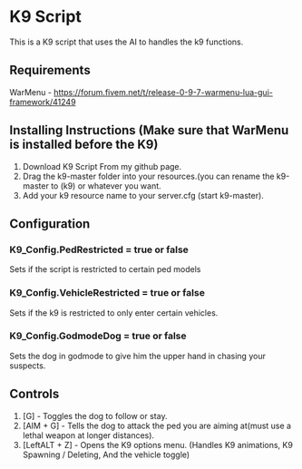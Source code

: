# K9 Script
This is a K9 script that uses the AI to handles the k9 functions.

## Requirements
WarMenu - https://forum.fivem.net/t/release-0-9-7-warmenu-lua-gui-framework/41249

## Installing Instructions (Make sure that WarMenu is installed before the K9)
1. Download K9 Script From my github page.
2. Drag the k9-master folder into your resources.(you can rename the k9-master to (k9) or whatever you want.
3. Add your k9 resource name to your server.cfg (start k9-master).

## Configuration

### K9_Config.PedRestricted = true or false
Sets if the script is restricted to certain ped models

### K9_Config.VehicleRestricted = true or false
Sets if the k9 is restricted to only enter certain vehicles.

### K9_Config.GodmodeDog = true or false
Sets the dog in godmode to give him the upper hand in chasing your suspects.

## Controls
1. [G] - Toggles the dog to follow or stay.
2. [AIM + G] - Tells the dog to attack the ped you are aiming at(must use a lethal weapon at longer distances).
3. [LeftALT + Z] - Opens the K9 options menu. (Handles K9 animations, K9 Spawning / Deleting, And the vehicle toggle)
